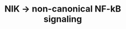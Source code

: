 ---
annotations:
- id: PW:0000003
  parent: signaling pathway
  type: Pathway Ontology
  value: signaling pathway
- id: PW:0000828
  parent: signaling pathway
  type: Pathway Ontology
  value: cytokine mediated signaling pathway
authors:
- ReactomeTeam
- Ryanmiller
- Mkutmon
- Eweitz
description: In addition to the activation of canonical NF-kB subunits, activation
  of SYK pathway by Dectin-1 leads to the induction of the non-canonical NF-kB pathway,
  which mediates the nuclear translocation of RELB-p52 dimers through the successive
  activation of NF-kB-inducing kinase (NIK) and IkB kinase-alpha (IKKa) (Geijtenbeek
  & Gringhuis 2009, Gringhuis et al. 2009). Noncanonical activity tends to build more
  slowly and remain sustained several hours longer than does the activation of canonical
  NF-kB. The noncanonical NF-kB pathway is characterized by the post-translational
  processing of NFKB2 (Nuclear factor NF-kappa-B) p100 subunit to the mature p52 subunit.
  This subsequently leads to nuclear translocation of p52:RELB (Transcription factor
  RelB) complexes to induce cytokine expression of some genes (C-C motif chemokine
  17 (CCL17) and CCL22) and transcriptional repression of others (IL12B) (Gringhuis
  et al. 2009, Geijtenbeek & Gringhuis 2009, Plato et al. 2013).   View original pathway
  at [http://www.reactome.org/PathwayBrowser/#DIAGRAM=5676590 Reactome].
last-edited: 2021-05-09
organisms:
- Homo sapiens
redirect_from:
- /index.php/Pathway:WP3545
- /instance/WP3545
revision: null
schema-jsonld:
- '@context': https://schema.org/
  '@id': https://wikipathways.github.io/pathways/WP3545.html
  '@type': Dataset
  creator:
    '@type': Organization
    name: WikiPathways
  description: In addition to the activation of canonical NF-kB subunits, activation
    of SYK pathway by Dectin-1 leads to the induction of the non-canonical NF-kB pathway,
    which mediates the nuclear translocation of RELB-p52 dimers through the successive
    activation of NF-kB-inducing kinase (NIK) and IkB kinase-alpha (IKKa) (Geijtenbeek
    & Gringhuis 2009, Gringhuis et al. 2009). Noncanonical activity tends to build
    more slowly and remain sustained several hours longer than does the activation
    of canonical NF-kB. The noncanonical NF-kB pathway is characterized by the post-translational
    processing of NFKB2 (Nuclear factor NF-kappa-B) p100 subunit to the mature p52
    subunit. This subsequently leads to nuclear translocation of p52:RELB (Transcription
    factor RelB) complexes to induce cytokine expression of some genes (C-C motif
    chemokine 17 (CCL17) and CCL22) and transcriptional repression of others (IL12B)
    (Gringhuis et al. 2009, Geijtenbeek & Gringhuis 2009, Plato et al. 2013).   View
    original pathway at [http://www.reactome.org/PathwayBrowser/#DIAGRAM=5676590 Reactome].
  keywords:
  - 26S proteasome
  - ADP
  - ATP
  - Active
  - Active NIK
  - 'Active NIK '
  - 'BTRC '
  - 'CHUK '
  - 'CUL1 '
  - 'FBXW11 '
  - G76-NEDD8-C111-AcM-UBE2M
  - IKKA dimer
  - K48-Ub
  - 'K48-polyUb-p-7S-p100 '
  - K48-polyUb-p-7S-p100:RELB
  - MAP3K14
  - 'NFKB2(1-900) '
  - NIK:p-176,S180-IKKA
  - NIK:p-S176,180-IKKA
  - 'PSMA1 '
  - 'PSMA2 '
  - 'PSMA3 '
  - 'PSMA4 '
  - 'PSMA5 '
  - 'PSMA6 '
  - 'PSMA7 '
  - 'PSMA8 '
  - 'PSMB1 '
  - 'PSMB10 '
  - 'PSMB11 '
  - 'PSMB2 '
  - 'PSMB3 '
  - 'PSMB4 '
  - 'PSMB5 '
  - 'PSMB6 '
  - 'PSMB7 '
  - 'PSMB8 '
  - 'PSMB9 '
  - 'PSMC1 '
  - 'PSMC2 '
  - 'PSMC3 '
  - 'PSMC4 '
  - 'PSMC5 '
  - 'PSMC6 '
  - 'PSMD1 '
  - 'PSMD10 '
  - 'PSMD11 '
  - 'PSMD12 '
  - 'PSMD13 '
  - 'PSMD14 '
  - 'PSMD2 '
  - 'PSMD3 '
  - 'PSMD4 '
  - 'PSMD5 '
  - 'PSMD6 '
  - 'PSMD7 '
  - 'PSMD8 '
  - 'PSMD9 '
  - 'PSME1 '
  - 'PSME2 '
  - 'PSME3 '
  - 'PSME4 '
  - 'PSMF1 '
  - 'RELB '
  - 'RPS27A(1-76) '
  - SCF-beta-TRCP
  - 'SHFM1 '
  - 'SKP1 '
  - UBA3
  - 'UBA52(1-76) '
  - 'UBB(1-76) '
  - 'UBB(153-228) '
  - 'UBB(77-152) '
  - 'UBC(1-76) '
  - 'UBC(153-228) '
  - 'UBC(229-304) '
  - 'UBC(305-380) '
  - 'UBC(381-456) '
  - 'UBC(457-532) '
  - 'UBC(533-608) '
  - 'UBC(609-684) '
  - 'UBC(77-152) '
  - Ub
  - 'Ub-124-UBB(77-152) '
  - 'Ub-124-UBC(77-152) '
  - 'Ub-200-UBB(153-228) '
  - 'Ub-200-UBC(153-228) '
  - 'Ub-276-UBC(229-304) '
  - 'Ub-352-UBC(305-380) '
  - 'Ub-428-UBC(381-456) '
  - 'Ub-48-RPS27A(1-76) '
  - 'Ub-48-UBA52(1-76) '
  - 'Ub-48-UBB(1-76) '
  - 'Ub-48-UBC(1-76) '
  - 'Ub-504-UBC(457-532) '
  - 'Ub-580-UBC(533-608) '
  - 'Ub-656-UBC(609-684) '
  - dimer
  - dimer:p-7S-p100:RELB
  - dimer:p-7S-p100:SCF-beta-TRCP
  - dimer:p100:RELB
  - 'p-7S-p100 '
  - 'p-S176,S180-CHUK '
  - p-T559-MAP3K14
  - p100:RELB
  - 'p52 '
  - p52:RELB
  license: CC0
  name: NIK -> non-canonical NF-kB signaling
seo: CreativeWork
title: NIK -> non-canonical NF-kB signaling
wpid: WP3545
---